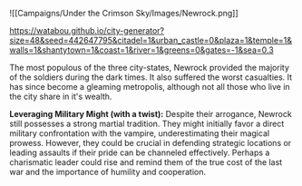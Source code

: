 ![[Campaigns/Under the Crimson Sky/Images/Newrock.png]]

https://watabou.github.io/city-generator?size=48&seed=442647795&citadel=1&urban_castle=0&plaza=1&temple=1&walls=1&shantytown=1&coast=1&river=1&greens=0&gates=-1&sea=0.3

The most populous of the three city-states, Newrock provided the majority of the soldiers  during the dark times. It also suffered the worst casualties. It has since become a gleaming metropolis, although not all those who live in the city share in it's wealth.

**Leveraging Military Might (with a twist):** Despite their arrogance, Newrock still possesses a strong martial tradition. They might initially favor a direct military confrontation with the vampire, underestimating their magical prowess. However, they could be crucial in defending strategic locations or leading assaults if their pride can be channeled effectively. Perhaps a charismatic leader could rise and remind them of the true cost of the last war and the importance of humility and cooperation.